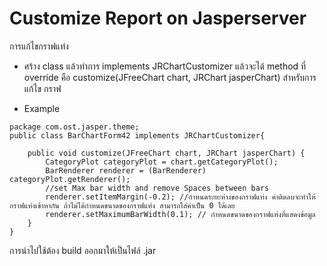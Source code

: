 # Customize Report on Jasperserver
การแก้ไขกราฟแท่ง
- ศร้าง class แล้วทำการ implements JRChartCustomizer  แล้วจะได้ method ที่ override คือ customize(JFreeChart chart, JRChart jasperChart) สำหรับการแก้ไข กราฟ

- Example
```
package com.ost.jasper.theme;
public class BarChartForm42 implements JRChartCustomizer{

	public void customize(JFreeChart chart, JRChart jasperChart) {
		CategoryPlot categoryPlot = chart.getCategoryPlot();
        BarRenderer renderer = (BarRenderer) categoryPlot.getRenderer();
        //set Max bar width and remove Spaces between bars
        renderer.setItemMargin(-0.2); //กำหนดระยะห่างของกราฟแท่ง ค่าติดลบจะทำให้กราฟแท่งเข้าหากัน ถ้าไม่ได้กำหนดขนาดของกราฟแท่ง สามารถใส่ค่าเป็น 0 ได้เลย
        renderer.setMaximumBarWidth(0.1); // กำหนดขนาดของกราฟแท่งที่แสดงข้อมูล
	}
}
```
การนำไปใช้ต้อง build ออกมาให้เป็นไฟล์  .jar 

